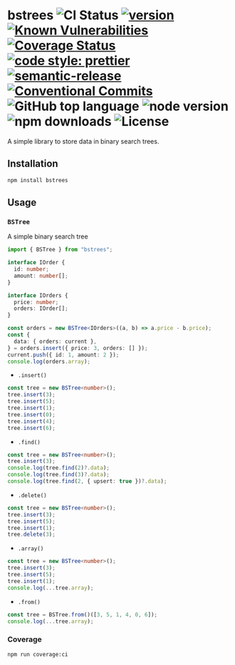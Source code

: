 # bstrees ![CI Status](https://github.com/vansergen/bstrees/workflows/CI/badge.svg) [![version](https://img.shields.io/github/package-json/v/vansergen/bstrees?style=plastic)](https://github.com/vansergen/bstrees) [![Known Vulnerabilities](https://snyk.io/test/github/vansergen/bstrees/badge.svg)](https://snyk.io/test/github/vansergen/bstrees) [![Coverage Status](https://coveralls.io/repos/github/vansergen/bstrees/badge.svg?branch=main)](https://coveralls.io/github/vansergen/bstrees?branch=main) [![code style: prettier](https://img.shields.io/badge/code_style-prettier-ff69b4.svg)](https://github.com/prettier/prettier) [![semantic-release](https://img.shields.io/badge/%20%20%F0%9F%93%A6%F0%9F%9A%80-semantic--release-e10079.svg)](https://github.com/semantic-release/semantic-release) [![Conventional Commits](https://img.shields.io/badge/Conventional%20Commits-1.0.0-yellow.svg)](https://conventionalcommits.org) ![GitHub top language](https://img.shields.io/github/languages/top/vansergen/bstrees) ![node version](https://img.shields.io/node/v/bstrees) ![npm downloads](https://img.shields.io/npm/dt/bstrees) ![License](https://img.shields.io/github/license/vansergen/bstrees)

A simple library to store data in binary search trees.

## Installation

```bash
npm install bstrees
```

## Usage

### `BSTree`

A simple binary search tree

```typescript
import { BSTree } from "bstrees";

interface IOrder {
  id: number;
  amount: number[];
}

interface IOrders {
  price: number;
  orders: IOrder[];
}

const orders = new BSTree<IOrders>((a, b) => a.price - b.price);
const {
  data: { orders: current },
} = orders.insert({ price: 3, orders: [] });
current.push({ id: 1, amount: 2 });
console.log(orders.array);
```

- `.insert()`

```typescript
const tree = new BSTree<number>();
tree.insert(3);
tree.insert(5);
tree.insert(1);
tree.insert(0);
tree.insert(4);
tree.insert(6);
```

- `.find()`

```typescript
const tree = new BSTree<number>();
tree.insert(3);
console.log(tree.find(2)?.data);
console.log(tree.find(3)?.data);
console.log(tree.find(2, { upsert: true })?.data);
```

- `.delete()`

```typescript
const tree = new BSTree<number>();
tree.insert(3);
tree.insert(5);
tree.insert(1);
tree.delete(3);
```

- `.array()`

```typescript
const tree = new BSTree<number>();
tree.insert(3);
tree.insert(5);
tree.insert(1);
console.log(...tree.array);
```

- `.from()`

```typescript
const tree = BSTree.from()([3, 5, 1, 4, 0, 6]);
console.log(...tree.array);
```

### Coverage

```bash
npm run coverage:ci
```

